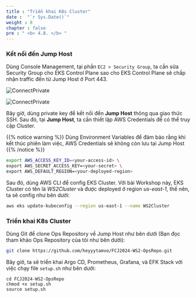 ```yaml
---
title : "Triển khai K8s Cluster"
date :  "`r Sys.Date()`" 
weight : 8 
chapter : false
pre : " <b> 4.8. </b> "
---
```


### Kết nối đến Jump Host
Dùng Console Management, tại phần `EC2 > Security Group`, ta cần sửa Security Group cho EKS Control Plane sao cho EKS Control Plane sẽ chấp nhận traffic đến từ Jump Host ở Port 443.

![ConnectPrivate](/images/4-cicd/4.8-k8s/des.png)

![ConnectPrivate](/images/4-cicd/4.8-k8s/sg.png)

Bây giờ, dùng private key để kết nối đến **Jump Host** thông qua giao thức SSH. Sau đó, tại **Jump Host**, ta cần thiết lập AWS Credentials để có thể truy cập Cluster. 

{{% notice warning %}}
Dùng Environment Variables để đảm bảo rằng khi kết thúc phiên làm việc, AWS Credentials sẽ không còn lưu tại Jump Host
{{% /notice %}}

```sh
export AWS_ACCESS_KEY_ID=<your-access-id> \
export AWS_SECRET_ACCESS_KEY=<your-secret> \
export AWS_DEFAULT_REGION=<your-deployed-region>
```

Sau đó, dùng AWS CLI để config EKS Cluster. Với bài Workshop này, EKS Cluster có tên là *WS2Cluster* và được deployed ở region *us-east-1*, thế nên, ta sẽ config như bên dưới:

```sh
aws eks update-kubeconfig --region us-east-1 --name WS2Cluster
```

### Triển khai K8s Cluster

Dùng Git để clone Ops Repository về Jump Host như bên dưới (Bạn đọc tham khảo Ops Repository của tôi như bên dưới):

```sh
git clone https://github.com/heyyytamvo/FCJ2024-WS2-OpsRepo.git
```

Bây giờ, ta sẽ triển khai Argo CD, Prometheus, Grafana, và EFK Stack với việc chạy file `setup.sh` như bên dưới:

```
cd FCJ2024-WS2-OpsRepo
chmod +x setup.sh
source setup.sh
```